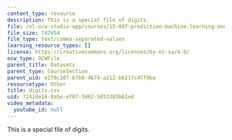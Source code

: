 ```yaml
---
content_type: resource
description: This is a special file of digits.
file: /ol-ocw-studio-app/courses/15-097-prediction-machine-learning-and-statistics-spring-2012/7241de160a5eef073d625853383b61ed_digits.csv
file_size: 747454
file_type: text/comma-separated-values
learning_resource_types: []
license: https://creativecommons.org/licenses/by-nc-sa/4.0/
ocw_type: OCWFile
parent_title: Datasets
parent_type: CourseSection
parent_uid: e276c107-67b9-4674-a212-bb217c47f9ba
resourcetype: Other
title: digits.csv
uid: 7241de16-0a5e-ef07-3d62-5853383b61ed
video_metadata:
  youtube_id: null
---
```

This is a special file of digits.